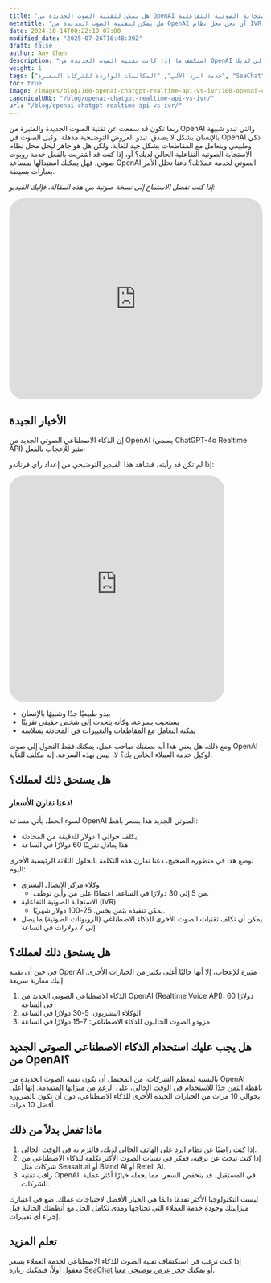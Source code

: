 ```yaml
---
title: "هل يمكن لتقنية الصوت الجديدة من OpenAI أن تحل محل نظام الاستجابة الصوتية التفاعلية (IVR) الخاص بك؟"
metatitle: "هل يمكن لتقنية الصوت الجديدة من OpenAI أن تحل محل نظام IVR الخاص بك؟"
date: 2024-10-14T00:22:19-07:00
modified_date: "2025-07-26T16:48:39Z"
draft: false
author: Amy Chen
description: "استكشف ما إذا كانت تقنية الصوت الجديدة من OpenAI يمكن أن تحل محل نظام الاستجابة الصوتية التفاعلية الحالي لديك."
weight: 1
tags: ["خدمة الرد الآلي", "المكالمات الواردة للشركات الصغيرة", "SeaChat", "الذكاء الاصطناعي الصوتي"]
toc: true
image: /images/blog/100-openai-chatgpt-realtime-api-vs-ivr/100-openai-chatgpt-realtime-api-vs-ivr.png
canonicalURL: "/blog/openai-chatgpt-realtime-api-vs-ivr/"
url: "/blog/openai-chatgpt-realtime-api-vs-ivr/"
---
```


ربما تكون قد سمعت عن تقنية الصوت الجديدة والمثيرة من OpenAI والتي تبدو شبيهة بالإنسان بشكل لا يصدق. تبدو العروض التوضيحية مذهلة. وكيل الصوت في OpenAI ذكي وطبيعي ويتعامل مع المقاطعات بشكل جيد للغاية. ولكن هل هو جاهز ليحل محل نظام الاستجابة الصوتية التفاعلية الحالي لديك؟ أو، إذا كنت قد اشتريت بالفعل خدمة روبوت صوتي، فهل يمكنك استبدالها بمساعد OpenAI الصوتي لخدمة عملائك؟ دعنا نحلل الأمر بعبارات بسيطة.

*إذا كنت تفضل الاستماع إلى نسخة صوتية من هذه المقالة، فإليك الفيديو:*

<iframe width="100%" height="400" src="https://www.youtube.com/embed/?v=DgX6F711ceA&list=PL8K7_LTqly46agqJW2quG5Vsylt5os1Al" title="YouTube video player" frameborder="0" allow="accelerometer; autoplay; clipboard-write; encrypted-media; gyroscope; picture-in-picture" allowfullscreen style="border-radius: 30px;"></iframe>

## الأخبار الجيدة

إن الذكاء الاصطناعي الصوتي الجديد من OpenAI (يسمى ChatGPT-4o Realtime API) مثير للإعجاب بالفعل:

إذا لم تكن قد رأيته، فشاهد هذا الفيديو التوضيحي من إعداد راي فرناندو:

<iframe width="85%" height="450px" src="https://www.youtube.com/embed/M8-bsaaLLyg" title="Live: OpenAI 2024 Realtime Voice API Demo - Dev Day Exclusive" frameborder="0" allow="accelerometer; autoplay; clipboard-write; encrypted-media; gyroscope; picture-in-picture" allowfullscreen style="border-radius: 30px;"></iframe>

- يبدو طبيعيًا جدًا وشبيهًا بالإنسان
- يستجيب بسرعة، وكأنه يتحدث إلى شخص حقيقي تقريبًا
- يمكنه التعامل مع المقاطعات والتغييرات في المحادثة بسلاسة

ومع ذلك، هل يعني هذا أنه بصفتك صاحب عمل، يمكنك فقط التحول إلى صوت OpenAI لوكيل خدمة العملاء الخاص بك؟ لا، ليس بهذه السرعة. إنه مكلف للغاية.

## هل يستحق ذلك لعملك؟
### دعنا نقارن الأسعار!

لسوء الحظ، يأتي مساعد OpenAI الصوتي الجديد هذا بسعر باهظ:

- يكلف حوالي 1 دولار للدقيقة من المحادثة
- هذا يعادل تقريبًا 60 دولارًا في الساعة

لوضع هذا في منظوره الصحيح، دعنا نقارن هذه التكلفة بالحلول الثلاثة الرئيسية الأخرى اليوم:

- وكلاء مركز الاتصال البشري
  - من 5 إلى 30 دولارًا في الساعة. اعتمادًا على من وأين توظف.
- الاستجابة الصوتية التفاعلية (IVR)
  - يمكن تنفيذه بثمن بخس. 25-100 دولار شهريًا.
- يمكن أن تكلف تقنيات الصوت الأخرى للذكاء الاصطناعي (الروبوتات الصوتية) ما يصل إلى 7 دولارات في الساعة

## هل يستحق ذلك لعملك؟

في حين أن تقنية OpenAI مثيرة للإعجاب، إلا أنها حاليًا أغلى بكثير من الخيارات الأخرى. إليك مقارنة سريعة:

1. الذكاء الاصطناعي الصوتي الجديد من OpenAI (Realtime Voice API): 60 دولارًا في الساعة
2. الوكلاء البشريون: 5-30 دولارًا في الساعة
3. مزودو الصوت الحاليون للذكاء الاصطناعي: 7-15 دولارًا في الساعة

## هل يجب عليك استخدام الذكاء الاصطناعي الصوتي الجديد من OpenAI؟

بالنسبة لمعظم الشركات، من المحتمل أن تكون تقنية الصوت الجديدة من OpenAI باهظة الثمن جدًا للاستخدام في الوقت الحالي، على الرغم من ميزاتها المتقدمة. إنها أغلى بحوالي 10 مرات من الخيارات الجيدة الأخرى للذكاء الاصطناعي، دون أن تكون بالضرورة أفضل 10 مرات.

## ماذا تفعل بدلاً من ذلك

1. إذا كنت راضيًا عن نظام الرد على الهاتف الحالي لديك، فالتزم به في الوقت الحالي.
2. إذا كنت تبحث عن ترقية، ففكر في تقنيات الصوت الأكثر تكلفة للذكاء الاصطناعي من شركات مثل Seasalt.ai أو Bland AI أو Retell AI.
3. راقب تقنية OpenAI. في المستقبل، قد ينخفض ​​السعر، مما يجعله خيارًا أكثر عملية للشركات.

ليست التكنولوجيا الأكثر تقدمًا دائمًا هي الخيار الأفضل لاحتياجات عملك. ضع في اعتبارك ميزانيتك وجودة خدمة العملاء التي تحتاجها ومدى تكامل الحل مع أنظمتك الحالية قبل إجراء أي تغييرات.

## تعلم المزيد
إذا كنت ترغب في استكشاف تقنية الصوت للذكاء الاصطناعي لخدمة العملاء بسعر معقول أولاً، فيمكنك زيارة [SeaChat](https://chat.seasalt.ai/?utm_source=blog/) أو يمكنك [حجز عرض توضيحي معنا](https://meetings.hubspot.com/seasalt-ai/seasalt-meeting).
